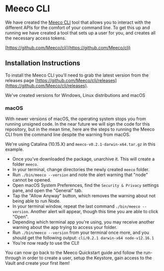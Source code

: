 # Meeco CLI

We have created the [Meeco CLI](https://github.com/Meeco/cli) tool that allows you to interact with the different APIs for the comfort of your command line. To get this up and running we have created a tool that sets up a user for you, and creates all the necessary access tokens.

[https://github.com/Meeco/cli](https://github.com/Meeco/cli)

## Installation Instructions

To install the Meeco CLI you'll need to grab the latest version from the releases page [https://github.com/Meeco/cli/releases](https://github.com/Meeco/cli/releases).

We've created versions for Windows, Linux distributions and macOS

### macOS

With newer versions of macOS, the operating system stops you from running unsigned code. In the near future we will sign the code for this repository, but in the mean time, here are the steps to running the Meeco CLI from the command line despite the warning from macOS. 

We're using Catalina (10.15.X) and `meeco-v0.2.1-darwin-x64.tar.gz` in this example.

* Once you've downloaded the package, unarchive it. This will create a folder `meeco`.
* In your terminal, change directories the newly created `meeco` folder.
* Run `./bin/meeco --version` and note the alert warning that "node" cannot be opened.
* Open macOS System Preferences, find the `Security & Privacy` settings pane, and open the "General" tab.
* Tap the "Allow Anyway" button, which removes the warning about not being able to run Node.
* In your terminal window, repeat the last command `./bin/meeco --version`. Another alert will appear, though this time you are able to click "Open".
* Depending which terminal app you're using, you may receive another warning about the app trying to access your folder.
* Run `./bin/meeco --version` from your terminal once more, and you should get the following output: `cli/0.2.1 darwin-x64 node-v12.16.1`
* You're now ready to use the CLI!

You can now go back to the Meeco Quickstart guide and follow the run-through in order to create a user, setup the Keystore, gain access to the Vault and create your first Item!
